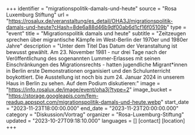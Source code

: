 +++
identifier = "migrationspolitik-damals-und-heute"
source = "Rosa Luxemburg Stiftung"
url = "https://rosalux.de/veranstaltung/es_detail/OHA3J/migrationspolitik-damals-und-heute?cHash=8de6a88d46b9df00ab6d1cf16f05109b"
type = "event"
title = "Migrationspolitik damals und heute"
subtitle = "Zeitzeugen sprechen über migrantische Kämpfe im West-Berlin der 1970er und 1980er Jahre"
description = "Unter dem Titel 
Das Datum der Veranstaltung ist bewusst gewählt. Am 23. November 1981 - nur drei Tage nach der Veröffentlichung des sogenannten Lummer-Erlasses mit seinen Einschränkungen des Migrationsrechts - hatten jugendliche Migrant*innen in Berlin erste Demonstrationen organisiert und den Schulunterricht boykottiert.
Die Ausstellung ist noch bis zum 24. Januar 2024 in unserem Haus in Berlin zu sehen.
Auf dem Podium diskutieren:"
image = "https://info.rosalux.de/image/event/oha3j?type=2"
image_bucket = "https://storage.googleapis.com/fem-readup.appspot.com/migrationspolitik-damals-und-heute.webp"
start_date = "2023-11-23T18:00:00.000"
end_date = "2023-11-23T20:00:00.000"
category = "Diskussion/Vortrag"
organizer = "Rosa-Luxemburg-Stiftung"
updated = "2023-10-27T09:18:10.000"
languages = []
[contact]
[location]
+++